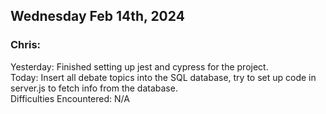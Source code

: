 ## Wednesday Feb 14th, 2024

### Chris:
Yesterday: Finished setting up jest and cypress for the project.\
Today: Insert all debate topics into the SQL database, try to set up code in server.js to fetch info from the database.\
Difficulties Encountered: N/A
